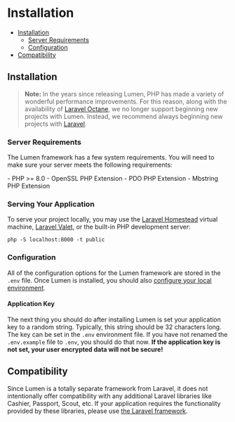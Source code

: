 # Installation

- [Installation](#installation)
    - [Server Requirements](#server-requirements)
    - [Configuration](#configuration)
- [Compatibility](#compatibility)

<a name="installation"></a>
## Installation

> **Note:** In the years since releasing Lumen, PHP has made a variety of wonderful performance improvements. For this reason, along with the availability of [Laravel Octane](https://laravel.com/docs/octane), we no longer support beginning new projects with Lumen. Instead, we recommend always beginning new projects with [Laravel](https://laravel.com).

<a name="server-requirements"></a>
### Server Requirements

The Lumen framework has a few system requirements. You will need to make sure your server meets the following requirements:

<div class="content-list" markdown="1">
- PHP >= 8.0
- OpenSSL PHP Extension
- PDO PHP Extension
- Mbstring PHP Extension
</div>

### Serving Your Application

To serve your project locally, you may use the [Laravel Homestead](http://laravel.com/docs/homestead) virtual machine, [Laravel Valet](http://laravel.com/docs/valet), or the built-in PHP development server:

    php -S localhost:8000 -t public

<a name="configuration"></a>
### Configuration

All of the configuration options for the Lumen framework are stored in the `.env` file. Once Lumen is installed, you should also [configure your local environment](/docs/{{version}}/configuration#environment-configuration).

#### Application Key

The next thing you should do after installing Lumen is set your application key to a random string. Typically, this string should be 32 characters long. The key can be set in the `.env` environment file. If you have not renamed the `.env.example` file to `.env`, you should do that now. **If the application key is not set, your user encrypted data will not be secure!**

<a name="compatibility"></a>
## Compatibility

Since Lumen is a totally separate framework from Laravel, it does not intentionally offer compatibility with any additional Laravel libraries like Cashier, Passport, Scout, etc. If your application requires the functionality provided by these libraries, please use [the Laravel framework](https://laravel.com).
